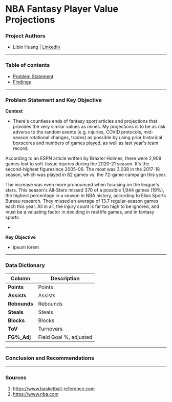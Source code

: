 # NBA Fantasy Player Value Projections

### Project Authors
- Libin Huang | <u>[LinkedIn](https://www.linkedin.com/in/libinh/)</u>

---

### Table of contents
- <u>[Problem Statement](#Problem-Statement-and-Key-Objective)</u>
- <u>[Findings](#Findings)</u>

---

### Problem Statement and Key Objective

<b> Context </b>

- There's countless ends of fantasy sport articles and projections that provides the very similar values as mines. 
My projections is to be as risk adverse to the random events (e.g. injuries, COVID protocols, mid-season rotational changes, trades) as possible by using prior historical boxscores and numbers of games played,  as well as last year's team record.

According to an ESPN article written by Braxter Holmes, there were 2,909 games lost to soft-tissue injuries during the 2020-21 season. It's the second-highest figuresince 2005-06. The most was 3,038 in the 2017-18 season, which was played in 82 games vs. the 72-game campaign this year.

The increase was even more pronounced when focusing on the league's stars. This season's All-Stars missed 370 of a possible 1,944 games (19%), the highest percentage in a season in NBA history, according to Elias Sports Bureau research. They missed an average of 13.7 regular-season games each this year. All in all, the injury count is far too high to be ignored, and must be a valuating factor in deciding in real life games, and in fantasy sports.


- 
<b> Key Objective </b>
- ipsum lorem

---

### Data Dictionary
| Column | Description |
| --- | --- |
| **Points** | Points |
| **Assists** | Assists |
| **Rebounds** | Rebounds |
| **Steals** | Steals |
| **Blocks** | Blocks |
| **ToV** | Turnovers |
| **FG%_Adj** | Field Goal %, adjusted |


---

### Conclusion and Recommendations


---

### Sources
1. https://www.basketball-reference.com
2. https://www.nba.com
